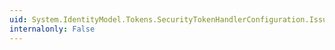 ```yaml
---
uid: System.IdentityModel.Tokens.SecurityTokenHandlerConfiguration.IssuerNameRegistry
internalonly: False
---
```

